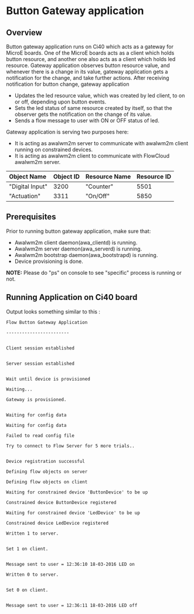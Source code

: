 # Button Gateway application

## Overview
Button gateway application runs on Ci40 which acts as a gateway for MicroE boards. One of the MicroE boards acts as a client which holds button resource, and another one also acts as a client which holds led resource. Gateway application observes button resource value, and whenever there is a change in its value, gateway application gets a notification for the change, and take further actions. After receiving notification for button change, gateway application

- Updates the led resource value, which was created by led client, to on or off, depending upon button events.
- Sets the led status of same resource created by itself, so that the observer gets the notification on the change of its value.
- Sends a flow message to user with ON or OFF status of led.

Gateway application is serving two purposes here:
- It is acting as awalwm2m server to communicate with awalwm2m client running on constrained devices.
- It is acting as awalwm2m client to communicate with FlowCloud awalwm2m server.

| Object Name     | Object ID      | Resource Name | Resource ID |
| :----           | :--------------| :-------------| :-----------|
| "Digital Input" | 3200           | "Counter"      | 5501        |
| "Actuation"     | 3311           | "On/Off"       | 5850        |

## Prerequisites
Prior to running button gateway application, make sure that:
- Awalwm2m client daemon(awa_clientd) is running.
- Awalwm2m server daemon(awa_serverd) is running.
- Awalwm2m bootstrap daemon(awa_bootstrapd) is running.
- Device provisioning is done.

**NOTE:** Please do "ps" on console to see "specific" process is running or not.

## Running Application on Ci40 board
Output looks something similar to this :
```
Flow Button Gateway Application

------------------------


Client session established


Server session established


Wait until device is provisioned

Waiting...

Gateway is provisioned.


Waiting for config data

Waiting for config data

Failed to read config file

Try to connect to Flow Server for 5 more trials..


Device registration successful

Defining flow objects on server

Defining flow objects on client

Waiting for constrained device 'ButtonDevice' to be up

Constrained device ButtonDevice registered

Waiting for constrained device 'LedDevice' to be up

Constrained device LedDevice registered

Written 1 to server.


Set 1 on client.


Message sent to user = 12:36:10 18-03-2016 LED on

Written 0 to server.


Set 0 on client.


Message sent to user = 12:36:11 18-03-2016 LED off
```
